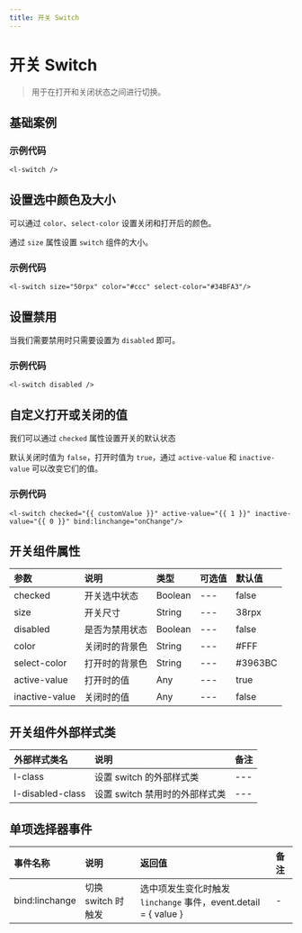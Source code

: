 ```yaml
---
title: 开关 Switch
---
```


# <H2Icon /> 开关 Switch

> 用于在打开和关闭状态之间进行切换。

## 基础案例

### 示例代码

```wxml
<l-switch />
```

## 设置选中颜色及大小

可以通过 `color`、`select-color` 设置关闭和打开后的颜色。

通过 `size` 属性设置 `switch` 组件的大小。

### 示例代码

```wxml
<l-switch size="50rpx" color="#ccc" select-color="#34BFA3"/>
```

## 设置禁用

当我们需要禁用时只需要设置为 `disabled` 即可。

### 示例代码

```wxml
<l-switch disabled />
```

## 自定义打开或关闭的值

我们可以通过 `checked` 属性设置开关的默认状态

默认关闭时值为 `false`，打开时值为 `true`，通过 `active-value` 和 `inactive-value` 可以改变它们的值。

### 示例代码

```wxml
<l-switch checked="{{ customValue }}" active-value="{{ 1 }}" inactive-value="{{ 0 }}" bind:linchange="onChange"/>
```

## 开关组件属性

| 参数           | 说明           | 类型    | 可选值 | 默认值  |
| :------------- | :------------- | :------ | :----- | :------ |
| checked        | 开关选中状态   | Boolean | ---    | false   |
| size           | 开关尺寸       | String  | ---    | 38rpx   |
| disabled       | 是否为禁用状态 | Boolean | ---    | false   |
| color          | 关闭时的背景色 | String  | ---    | #FFF    |
| select-color   | 打开时的背景色 | String  | ---    | #3963BC |
| active-value   | 打开时的值     | Any     | ---    | true    |
| inactive-value | 关闭时的值     | Any     | ---    | false   |

## 开关组件外部样式类

| 外部样式类名     | 说明                           | 备注 |
| :--------------- | :----------------------------- | :--- |
| l-class          | 设置 switch 的外部样式类       | ---  |
| l-disabled-class | 设置 switch 禁用时的外部样式类 | ---  |

## 单项选择器事件

| 事件名称       | 说明               | 返回值                                                          | 备注 |
| :------------- | :----------------- | :-------------------------------------------------------------- | :--- |
| bind:linchange | 切换 switch 时触发 | 选中项发生变化时触发 `linchange` 事件，event.detail = { value } | -    |

<RightMenu />
